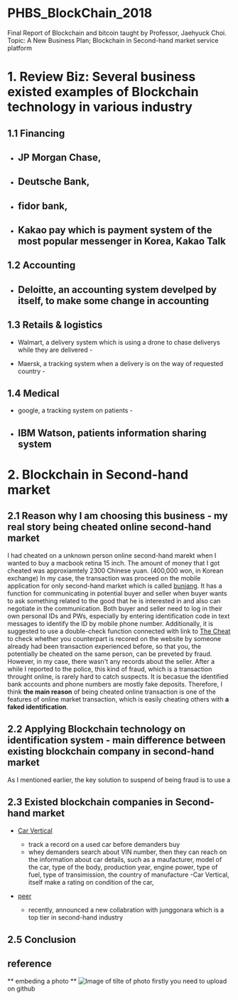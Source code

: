 # PHBS_BlockChain_2018

Final Report of Blockchain and bitcoin taught by Professor, Jaehyuck Choi.
Topic: A New Business Plan; Blockchain in Second-hand market service platform

# 1. Review Biz: Several business existed examples of Blockchain technology in various industry 

 ## 1.1 Financing
   - JP Morgan Chase, 
     - 
   
   - Deutsche Bank, 
     - 
    
   - fidor bank,
     - 
     
   - Kakao pay which is payment system of the most popular messenger in Korea, Kakao Talk
     - 
 ## 1.2 Accounting
   - Deloitte, an accounting system develped by itself, to make some change in accounting 
     - 
     
 ## 1.3 Retails & logistics
   - Walmart, a delivery system which is using a drone to chase deliverys while they are delivered
    - 
  
   - Maersk, a tracking system when a delivery is on the way of requested country
    - 
    
    
 ## 1.4 Medical
   - google, a tracking system on patients
    - 
  
  - IBM Watson, patients information sharing system 
    - 
 
 

# 2. Blockchain in Second-hand market

## 2.1 Reason why I am choosing this business - my real story being cheated online second-hand market
I had cheated on a unknown person online second-hand marekt when I wanted to buy a macbook retina 15 inch. 
The amount of money that I got cheated was approxiamtely 2300 Chinese yuan. (400,000 won, in Korean exchange) 
In my case, the transaction was proceed on the mobile application for only second-hand market which is called [bunjang](https://m.bunjang.co.kr/). 
It has a function for communicating in  potential buyer and seller when buyer wants to ask something related to the good that he is interested in and also can negotiate in the communication. 
Both buyer and seller need to log in their own personal IDs and PWs, especially by entering identification code in text messages to identify the ID by mobile phone number. 
Additionally, it is suggested to use a double-check function connected with link to [The Cheat](https://thecheat.co.kr/rb/?mod=_search) to check whether you counterpart is recored on the website by someone already had been transaction experienced before, so that you, the potentially be cheated on the same person, can be preveted by fraud.
However, in my case, there wasn't any records about the seller. 
After a while I reported to the police, this kind of fraud, which is a transaction throught online, is rarely hard to catch suspects. It is becasue the identified bank accounts and phone numbers are mostly fake deposits. 
Therefore, I think **the main reason** of being cheated online transaction is one of the features of online market transaction, which is easily cheating others with **a faked identification**. 

## 2.2 Applying Blockchain technology on identification system - main difference between existing blockchain company in second-hand market
As I mentioned earlier, the key solution to suspend of being fraud is to use a 

  
## 2.3 Existed blockchain companies in Second-hand market
 
   - [Car Vertical](https://www.carvertical.com/)
     - track a record on a used car before demanders buy
     - whey demanders search about VIN number, then they can reach on the information about car details, such as a maufacturer, model of the car, type of the body, production year, engine power, type of fuel, type of transimission, the country of manufacture
     -Car Vertical, itself make a rating on condition of the car, 
  

   - [peer](https://peer.com/)
     - recently, announced a new collabration with junggonara which is a top tier in second-hand industry


## 2.5 Conclusion


## reference

** embeding a photo **
![Image of **tilte of photo**](https://octodex.github.com/images/5._IELTS_6.jpg)
firstly you need to upload on github
